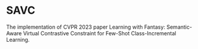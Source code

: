 # SAVC
The implementation of CVPR 2023 paper Learning with Fantasy: Semantic-Aware Virtual Contrastive Constraint for Few-Shot Class-Incremental Learning.
